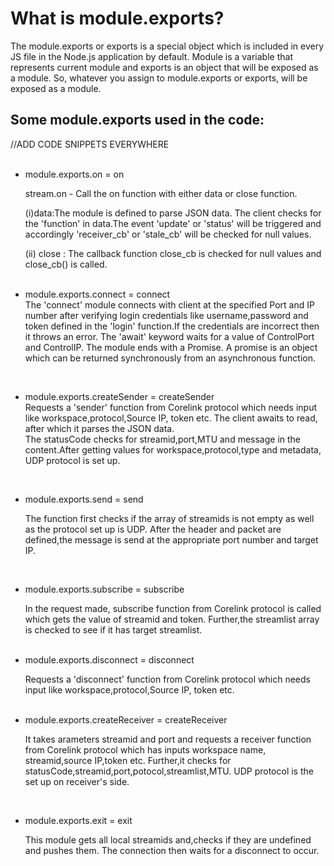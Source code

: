 <h1><b>What is module.exports?</b> </h1>
<p>The module.exports or exports is a special object which is included in every JS file in the Node.js application by default. 
Module is a variable that represents current module and exports is an object that will be exposed as a module. So, whatever you assign to module.exports or exports, will be exposed as a module.</p>

<h2> Some module.exports used in the code: </h2>
//ADD CODE SNIPPETS EVERYWHERE
<ul type='disc'>
<br><li>module.exports.on = on </br> </li>
<p>stream.on - Call the on function with either data or close function.</p>
<p>
(i)data:The module is defined to parse JSON data. The client checks for the 'function' in data.The event 'update' or 'status' will be triggered and accordingly 'receiver_cb' or 'stale_cb' will be checked for null values. 
</p>
<p>
(ii) close : The callback function close_cb is checked for null values and close_cb() is called.</p>
<br><li>module.exports.connect = connect </br> </li>
The 'connect' module connects with client at the specified Port and IP number after verifying login credentials like username,password and token defined in the 'login' function.If the credentials are incorrect then it throws an error.
The 'await' keyword waits for a value of ControlPort and ControlIP. The module ends with a Promise. A promise is an object which can be returned synchronously from an asynchronous function.

<br><li>module.exports.createSender = createSender </br> </li>
Requests a 'sender' function from Corelink protocol which  needs input like workspace,protocol,Source IP, token etc. The client awaits to read, after which it parses the JSON data.
<br>The statusCode checks for streamid,port,MTU and message in the content.After getting values for workspace,protocol,type and metadata, UDP protocol is set up. </br>

<br><li>module.exports.send = send </br></li>
<p> The function first checks if the array of streamids is not empty as well as the protocol set up is UDP. After the header and packet are defined,the message is send at the appropriate port number and target IP. </p>

<br><li>module.exports.subscribe = subscribe </br></li>
<p>In the request made, subscribe function from Corelink protocol is called which gets the value of streamid and token. Further,the streamlist array is checked to see if it has target streamlist.  </p>
<br><li>module.exports.disconnect = disconnect </br></li>
<p>Requests a 'disconnect' function from Corelink protocol which  needs input like workspace,protocol,Source IP, token etc.</p>
<br><li>module.exports.createReceiver = createReceiver </br></li>
<p>It takes arameters streamid and port and requests a receiver function from Corelink protocol which has inputs workspace name, streamid,source IP,token etc. 
Further,it checks for  statusCode,streamid,port,potocol,streamlist,MTU. UDP protocol is the set up on receiver's side. <p>

<br><li>module.exports.exit = exit </br></li>
<p>This module gets all local streamids and,checks if they are undefined and pushes them. The connection then waits for a disconnect to occur. </p>
</ul>
